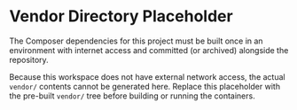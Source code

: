 # Vendor Directory Placeholder

The Composer dependencies for this project must be built once in an environment
with internet access and committed (or archived) alongside the repository.

Because this workspace does not have external network access, the actual
`vendor/` contents cannot be generated here. Replace this placeholder with the
pre-built `vendor/` tree before building or running the containers.
